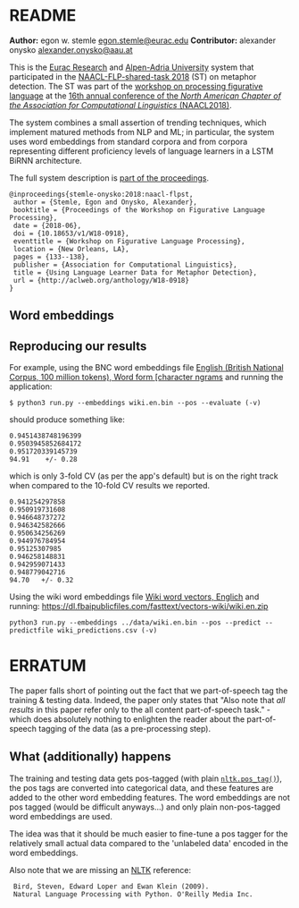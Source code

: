 # README

**Author:** egon w. stemle <egon.stemle@eurac.edu>
**Contributor:** alexander onysko <alexander.onysko@aau.at>

This is the [Eurac Research](http://www.eurac.edu/linguistics) and [Alpen-Adria
University](https://www.aau.at/en/english/) system that participated in the
[NAACL-FLP-shared-task 2018](https://www.aclweb.org/anthology/W18-0907/) (ST)
on metaphor detection.
The ST was part of the [workshop on processing figurative
language](https://sites.google.com/site/figlangworkshop/) at the [16th annual
conference of the *North American Chapter of the Association for Computational
Linguistics* (NAACL2018)](http://naacl2018.org/).

The system combines a small assertion of trending techniques, which implement
matured methods from NLP and ML; in particular, the system uses word embeddings
from standard corpora and from corpora representing different proficiency
levels of language learners in a LSTM BiRNN architecture.

The full system description is [part of the
proceedings](https://www.aclweb.org/anthology/W18-0918/).
```
@inproceedings{stemle-onysko:2018:naacl-flpst,
 author = {Stemle, Egon and Onysko, Alexander},
 booktitle = {Proceedings of the Workshop on Figurative Language Processing},
 date = {2018-06},
 doi = {10.18653/v1/W18-0918},
 eventtitle = {Workshop on Figurative Language Processing},
 location = {New Orleans, LA},
 pages = {133--138},
 publisher = {Association for Computational Linguistics},
 title = {Using Language Learner Data for Metaphor Detection},
 url = {http://aclweb.org/anthology/W18-0918}
}
```

## Word embeddings


## Reproducing our results

For example, using the BNC word embeddings file [English (British National Corpus, 100 million
tokens), Word form \[character
ngrams](https://embeddings.sketchengine.co.uk/static/models/word/bnc2_tt2.bin)
and running the application:
```
$ python3 run.py --embeddings wiki.en.bin --pos --evaluate (-v)
```
should produce something like:
```
0.9451438748196399
0.9503945852684172
0.951720339145739
94.91    +/- 0.28
```
which is only 3-fold CV (as per the app's default) but is on the right track when compared to the 10-fold CV results we reported.

```
0.941254297858
0.950919731608
0.946648737272
0.946342582666
0.950634256269
0.944976784954
0.95125307985
0.946258148831
0.942959071433
0.948779042716
94.70   +/- 0.32
```


Using the wiki word embeddings file [Wiki word vectors, Englich](https://fasttext.cc/docs/en/crawl-vectors.html) and running:
https://dl.fbaipublicfiles.com/fasttext/vectors-wiki/wiki.en.zip
```
python3 run.py --embeddings ../data/wiki.en.bin --pos --predict --predictfile wiki_predictions.csv (-v)
```

# ERRATUM

The paper falls short of pointing out the fact that we part-of-speech tag the
training & testing data. Indeed, the paper only states that "Also note that *all
results* in this paper refer only to the all content part-of-speech task." -
which does absolutely nothing to enlighten the reader about the part-of-speech
tagging of the data (as a pre-processing step).

## What (additionally) happens

The training and testing data gets pos-tagged (with plain
[`nltk.pos_tag()`](https://www.nltk.org/_modules/nltk/tag.html#pos_tag)), the
pos tags are converted into categorical data, and these features are added to
the other word embedding features. 
The word embeddings are not pos tagged (would be difficult anyways...) and only
plain non-pos-tagged word embeddings are used.

The idea was that it should be much easier to fine-tune a pos tagger for the
relatively small actual data compared to the 'unlabeled data' encoded
in the word embeddings.

Also note that we are missing an [NLTK](https://www.nltk.org/) reference:
```
 Bird, Steven, Edward Loper and Ewan Klein (2009).
 Natural Language Processing with Python. O'Reilly Media Inc.
```
